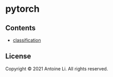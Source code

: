 # pytorch

## Contents

* [classification](https://github.com/liyuanhao6/pytorch/tree/master/cv/classification)

## License

Copyright © 2021 Antoine Li. All rights reserved.